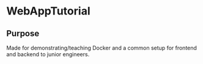 # WebAppTutorial
## Purpose
Made for demonstrating/teaching Docker and a common setup for frontend and backend to junior engineers.
